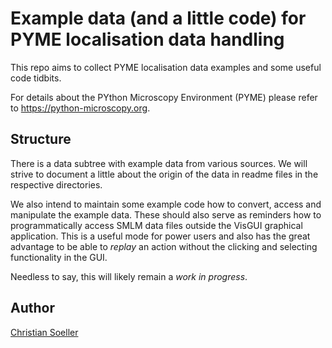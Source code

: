 # Example data (and a little code) for PYME localisation data handling

This repo aims to collect PYME localisation data examples and some useful
code tidbits.

For details about the PYthon Microscopy Environment (PYME) please
refer to <https://python-microscopy.org>.

## Structure

There is a data subtree with example data from various sources. We
will strive to document a little about the origin of the data in
readme files in the respective directories.

We also intend to maintain some example code how to convert, access
and manipulate the example data. These should also serve as reminders
how to programmatically access SMLM data files outside the VisGUI
graphical application. This is a useful mode for power users and also
has the great advantage to be able to _replay_ an action without the
clicking and selecting functionality in the GUI. 

Needless to say, this will likely remain a _work in progress_.

## Author

[Christian Soeller](https://soellerlab.ex.ac.uk)
